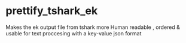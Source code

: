# prettify_tshark_ek
Makes the ek output file from tshark more Human readable , ordered &amp; usable for text proccesing with a key-value json format
